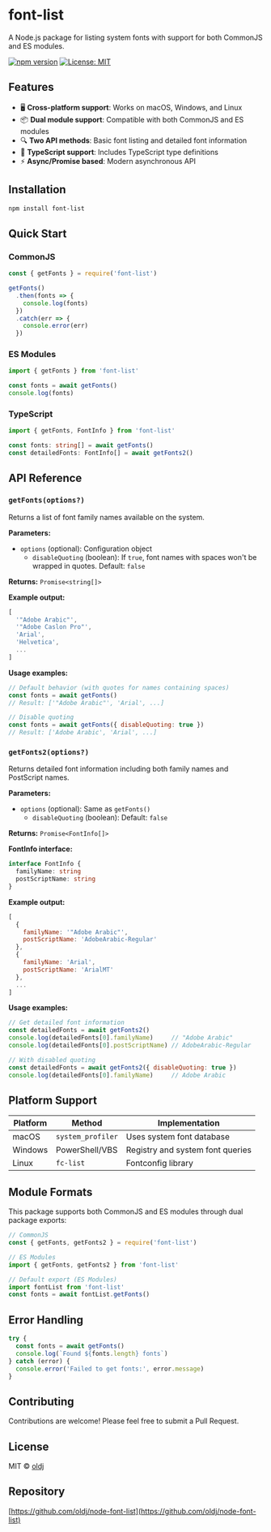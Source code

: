# font-list

A Node.js package for listing system fonts with support for both CommonJS and ES modules.

[![npm version](https://badge.fury.io/js/font-list.svg)](https://badge.fury.io/js/font-list)
[![License: MIT](https://img.shields.io/badge/License-MIT-yellow.svg)](https://opensource.org/licenses/MIT)

## Features

- 🖥️ **Cross-platform support**: Works on macOS, Windows, and Linux
- 📦 **Dual module support**: Compatible with both CommonJS and ES modules
- 🔍 **Two API methods**: Basic font listing and detailed font information
- 📝 **TypeScript support**: Includes TypeScript type definitions
- ⚡ **Async/Promise based**: Modern asynchronous API

## Installation

```bash
npm install font-list
```

## Quick Start

### CommonJS

```js
const { getFonts } = require('font-list')

getFonts()
  .then(fonts => {
    console.log(fonts)
  })
  .catch(err => {
    console.error(err)
  })
```

### ES Modules

```js
import { getFonts } from 'font-list'

const fonts = await getFonts()
console.log(fonts)
```

### TypeScript

```ts
import { getFonts, FontInfo } from 'font-list'

const fonts: string[] = await getFonts()
const detailedFonts: FontInfo[] = await getFonts2()
```

## API Reference

### `getFonts(options?)`

Returns a list of font family names available on the system.

**Parameters:**
- `options` (optional): Configuration object
  - `disableQuoting` (boolean): If `true`, font names with spaces won't be wrapped in quotes. Default: `false`

**Returns:** `Promise<string[]>`

**Example output:**
```js
[
  '"Adobe Arabic"',
  '"Adobe Caslon Pro"',
  'Arial',
  'Helvetica',
  ...
]
```

**Usage examples:**

```js
// Default behavior (with quotes for names containing spaces)
const fonts = await getFonts()
// Result: ['"Adobe Arabic"', 'Arial', ...]

// Disable quoting
const fonts = await getFonts({ disableQuoting: true })
// Result: ['Adobe Arabic', 'Arial', ...]
```

### `getFonts2(options?)`

Returns detailed font information including both family names and PostScript names.

**Parameters:**
- `options` (optional): Same as `getFonts()`
  - `disableQuoting` (boolean): Default: `false`

**Returns:** `Promise<FontInfo[]>`

**FontInfo interface:**
```ts
interface FontInfo {
  familyName: string
  postScriptName: string
}
```

**Example output:**
```js
[
  {
    familyName: '"Adobe Arabic"',
    postScriptName: 'AdobeArabic-Regular'
  },
  {
    familyName: 'Arial',
    postScriptName: 'ArialMT'
  },
  ...
]
```

**Usage examples:**

```js
// Get detailed font information
const detailedFonts = await getFonts2()
console.log(detailedFonts[0].familyName)     // "Adobe Arabic"
console.log(detailedFonts[0].postScriptName) // AdobeArabic-Regular

// With disabled quoting
const detailedFonts = await getFonts2({ disableQuoting: true })
console.log(detailedFonts[0].familyName)     // Adobe Arabic
```

## Platform Support

| Platform | Method | Implementation |
|----------|--------|--------------|
| macOS | `system_profiler` | Uses system font database |
| Windows | PowerShell/VBS | Registry and system font queries |
| Linux | `fc-list` | Fontconfig library |

## Module Formats

This package supports both CommonJS and ES modules through dual package exports:

```js
// CommonJS
const { getFonts, getFonts2 } = require('font-list')

// ES Modules
import { getFonts, getFonts2 } from 'font-list'

// Default export (ES Modules)
import fontList from 'font-list'
const fonts = await fontList.getFonts()
```

## Error Handling

```js
try {
  const fonts = await getFonts()
  console.log(`Found ${fonts.length} fonts`)
} catch (error) {
  console.error('Failed to get fonts:', error.message)
}
```

## Contributing

Contributions are welcome! Please feel free to submit a Pull Request.

## License

MIT © [oldj](https://github.com/oldj)

## Repository

[https://github.com/oldj/node-font-list](https://github.com/oldj/node-font-list)
